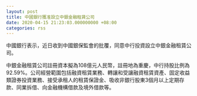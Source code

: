 ```yaml
---
layout: post
title: 中國銀行獲准設立中銀金融租賃公司
date: 2020-04-15 21:23:03.000000000 +08:00
categories: rss
---
```


中國銀行表示，近日收到中國銀保監會的批覆，同意中行投資設立中銀金融租賃公司。

中銀金融租賃公司註冊資本擬為108億元人民幣，註冊地為重慶，中行持股比例為92.59%。公司經營範圍包括融資租賃業務、轉讓和受讓融資租賃資產、固定收益類證券投資業務、接受承租人的租賃保證金、吸收非銀行股東3個月以上定期存款、同業拆借、向金融機構借款及境外借款等。
